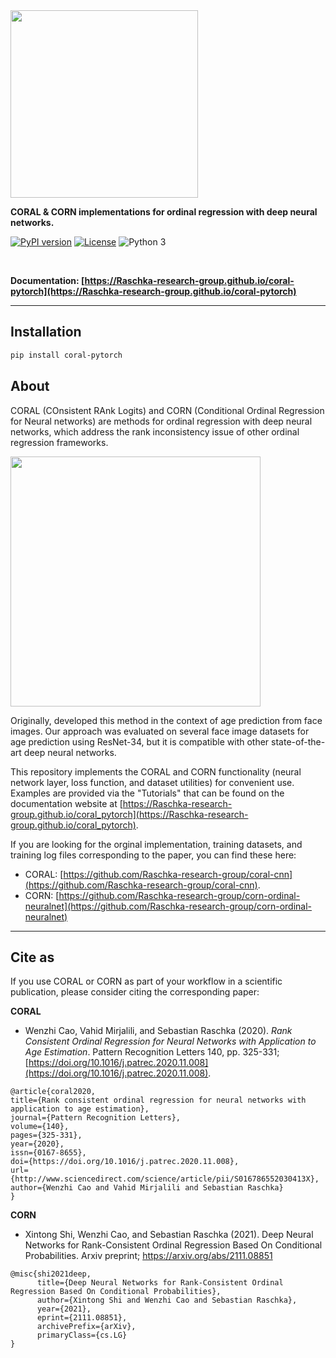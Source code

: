 <img src="docs/img/corn-coral-logo-alpha.png" width=300>

**CORAL & CORN implementations for ordinal regression with deep neural networks.**


[![PyPI version](https://badge.fury.io/py/coral-pytorch.svg)](https://badge.fury.io/py/coral-pytorch)
[![License](https://img.shields.io/badge/license-MIT-blue.svg)](https://github.com/rasbt/coral_pytorch/blob/master/LICENSE)
![Python 3](https://img.shields.io/badge/python-3-blue.svg)

<br>

**Documentation: [https://Raschka-research-group.github.io/coral-pytorch](https://Raschka-research-group.github.io/coral-pytorch)**

---



## Installation



```bash
pip install coral-pytorch
```





## About  

CORAL (COnsistent RAnk Logits) and CORN (Conditional Ordinal Regression for Neural networks) are methods for ordinal regression with deep neural networks, which address the rank inconsistency issue of other ordinal regression frameworks.

<img src="docs/img/figure1.jpg" width=400>

Originally, developed this method in the context of age prediction from face images. Our approach was evaluated on several face image datasets for age prediction using ResNet-34, but it is compatible with other state-of-the-art deep neural networks.

This repository implements the CORAL and CORN functionality (neural network layer, loss function, and dataset utilities) for convenient use. Examples are provided via the "Tutorials" that can be found on the documentation website at [https://Raschka-research-group.github.io/coral_pytorch](https://Raschka-research-group.github.io/coral_pytorch).

If you are looking for the orginal implementation, training datasets, and training log files corresponding to the paper, you can find these here: 

- CORAL: [https://github.com/Raschka-research-group/coral-cnn](https://github.com/Raschka-research-group/coral-cnn).
- CORN: [https://github.com/Raschka-research-group/corn-ordinal-neuralnet](https://github.com/Raschka-research-group/corn-ordinal-neuralnet) 



---

## Cite as

If you use CORAL or CORN  as part of your workflow in a scientific publication, please consider citing the corresponding paper:

**CORAL**

- Wenzhi Cao, Vahid Mirjalili, and Sebastian Raschka (2020).  *Rank Consistent Ordinal Regression for Neural Networks with Application to Age Estimation*. Pattern Recognition Letters 140, pp. 325-331; [https://doi.org/10.1016/j.patrec.2020.11.008](https://doi.org/10.1016/j.patrec.2020.11.008).



```
@article{coral2020,
title={Rank consistent ordinal regression for neural networks with application to age estimation},
journal={Pattern Recognition Letters},
volume={140},
pages={325-331},
year={2020},
issn={0167-8655},
doi={https://doi.org/10.1016/j.patrec.2020.11.008},
url={http://www.sciencedirect.com/science/article/pii/S016786552030413X},
author={Wenzhi Cao and Vahid Mirjalili and Sebastian Raschka}
}
```

**CORN**

- Xintong Shi, Wenzhi Cao, and Sebastian Raschka (2021). Deep Neural Networks for Rank-Consistent Ordinal Regression Based On Conditional Probabilities. Arxiv preprint;  https://arxiv.org/abs/2111.08851

```
@misc{shi2021deep,
      title={Deep Neural Networks for Rank-Consistent Ordinal Regression Based On Conditional Probabilities}, 
      author={Xintong Shi and Wenzhi Cao and Sebastian Raschka},
      year={2021},
      eprint={2111.08851},
      archivePrefix={arXiv},
      primaryClass={cs.LG}
}
```
